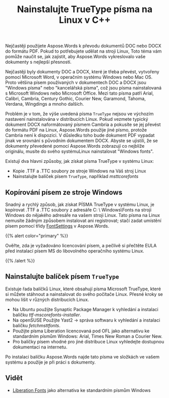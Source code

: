﻿---
title: Nainstalujte TrueType písma na Linux v C++
second_title: Aspose.Words pro C++
articleTitle: Nainstalujte TrueType písma na Linux
linktitle: Nainstalujte TrueType písma na Linux
description: "Aspose.Words for C++ umožňuje vykreslení dokumentu vytvořeného pomocí Microsoft Word na stroji Linux s nejlepší přesností. Chcete-li toho dosáhnout, zkopírujte soubory písem ze zařízení Windows nebo nainstalujte balíček písem `TrueType` do zařízení Linux."
type: docs
weight: 20
url: /cs/cpp/install-truetype-fonts-on-linux/
timestamp: 2024-01-27-14-07-04
---

Nejčastěji použijete Aspose.Words k převodu dokumentů DOC nebo DOCX do formátu PDF. Pokud to potřebujete udělat na stroji Linux, Toto téma vám pomůže naučit se, jak zajistit, aby Aspose.Words vykreslovalo vaše dokumenty s nejlepší přesností.

Nejčastěji byly dokumenty DOC a DOCX, které je třeba převést, vytvořeny pomocí Microsoft Word, v operačním systému Windows nebo Mac OS. Proto většina písem používaných v dokumentech DOC a DOCX jsou "Windows písma" nebo "kancelářská písma", což jsou písma nainstalovaná s Microsoft Windows nebo Microsoft Office. Mezi tato písma patří Arial, Calibri, Cambria, Century Gothic, Courier New, Garamond, Tahoma, Verdana, Wingdings a mnoho dalších.

Problém je v tom, že výše uvedená písma `TrueType` nejsou ve výchozím nastavení nainstalována v distribucích Linux. Pokud vezmete typický dokument DOCX naformátovaný písmem Cambria a pokusíte se jej převést do formátu PDF na Linux, Aspose.Words použije jiné písmo, protože Cambria není k dispozici. V důsledku toho bude dokument PDF vypadat jinak ve srovnání s původním dokumentem DOCX. Abyste se ujistili, že se dokumenty převedené pomocí Aspose.Words zobrazují co nejblíže originálu, musíte do svého systémuLinux nainstalovat "Windows fonts".

Existují dva hlavní způsoby, jak získat písma TrueType v systému Linux:

- Kopie .TTF a .TTC soubory ze stroje Windows na Váš stroj Linux
- Nainstalujte balíček písem `TrueType`, například *msttcorefonts*

## Kopírování písem ze stroje Windows

Snadný a rychlý způsob, jak získat PÍSMA TrueType v systému Linux, je kopírovat .TTF a .TTC soubory z adresáře C: \ Windows\Fonts na stroji Windows do nějakého adresáře na vašem stroji Linux. Tato písma na Linux nemusíte žádným způsobem instalovat ani registrovat; stačí zadat umístění písem pomocí třídy [FontSettings](https://reference.aspose.com/words/cpp/class/aspose.words.fonts.font_settings) v Aspose.Words.

{{% alert color="primary" %}}

Ověřte, zda je vyžadováno licencování písem, a pečlivě si přečtěte EULA před instalací písem MS do libovolného operačního systému Linux.

{{% /alert %}}

## Nainstalujte balíček písem `TrueType`

Existuje řada balíčků Linux, které obsahují písma Microsoft TrueType, které si můžete stáhnout a nainstalovat do svého počítače Linux. Přesné kroky se mohou lišit v různých distribucích Linux.

- Na Ubuntu použijte Synaptic Package Manager k vyhledání a instalaci balíčku *ttf-mscorefonts-installer*.
- Na openSUSE Použijte Yast2 → správa softwaru k vyhledání a instalaci balíčku *fetchmsttfonts*.
- Použijte písma Liberation licencovaná pod OFL jako alternativu ke standardním písmům Windows: Arial, Times New Roman a Courier New.
- Pro balíčky písem vhodné pro jiné distribuce Linux vyhledejte dostupnou dokumentaci na internetu.

Po instalaci balíčku Aspose.Words najde tato písma ve složkách ve vašem systému a použije je při práci s dokumenty.

## Vidět

- [Liberation Fonts](https://github.com/liberationfonts) jako alternativa ke standardním písmům Windows

